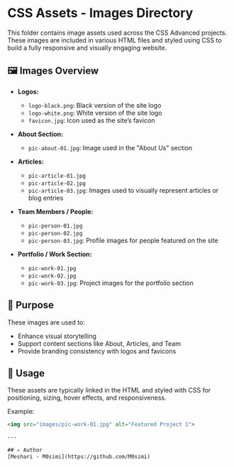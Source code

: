 # CSS Assets - Images Directory

This folder contains image assets used across the CSS Advanced projects. These images are included in various HTML files and styled using CSS to build a fully responsive and visually engaging website.

## 🖼️ Images Overview

- **Logos:**
  - `logo-black.png`: Black version of the site logo
  - `logo-white.png`: White version of the site logo
  - `favicon.jpg`: Icon used as the site’s favicon

- **About Section:**
  - `pic-about-01.jpg`: Image used in the "About Us" section

- **Articles:**
  - `pic-article-01.jpg`
  - `pic-article-02.jpg`
  - `pic-article-03.jpg`: Images used to visually represent articles or blog entries

- **Team Members / People:**
  - `pic-person-01.jpg`
  - `pic-person-02.jpg`
  - `pic-person-03.jpg`: Profile images for people featured on the site

- **Portfolio / Work Section:**
  - `pic-work-01.jpg`
  - `pic-work-02.jpg`
  - `pic-work-03.jpg`: Project images for the portfolio section

## 📌 Purpose

These images are used to:

- Enhance visual storytelling
- Support content sections like About, Articles, and Team
- Provide branding consistency with logos and favicons

## 🧱 Usage

These assets are typically linked in the HTML and styled with CSS for positioning, sizing, hover effects, and responsiveness.

Example:
```html
<img src="images/pic-work-01.jpg" alt="Featured Project 1">

---

## ✍️ Author
[Meshari - M0simi](https://github.com/M0simi)
